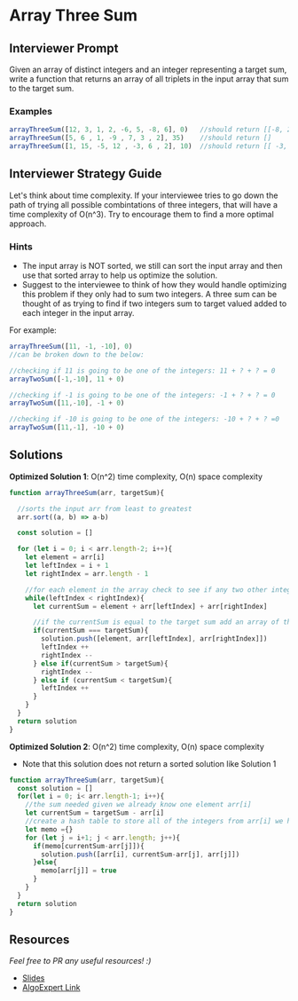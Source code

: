 # Array Three Sum
## Interviewer Prompt
Given an array of distinct integers and an integer representing a target sum, write a function that returns an array of all triplets in the input array that sum to the target sum.


### Examples

```javascript
arrayThreeSum([12, 3, 1, 2, -6, 5, -8, 6], 0)   //should return [[-8, 2, 6], [-8, 3, 5], [-6, 1, 5]]
arrayThreeSum([5, 6 , 1, -9 , 7, 3 , 2], 35)    //should return []
arrayThreeSum([1, 15, -5, 12 , -3, 6 , 2], 10)  //should return [[ -3, 1, 12 ]]
```

## Interviewer Strategy Guide
Let's think about time complexity.  If your interviewee tries to go down the path of trying all possible combintations of three integers, that will have a time complexity of O(n^3).  Try to encourage them to find a more optimal approach.

### Hints
- The input array is NOT sorted, we still can sort the input array and then use that sorted array to help us optimize the solution.
- Suggest to the interviewee to think of how they would handle optimizing this problem if they only had to sum two integers.  A three sum can be thought of as trying to find if two integers sum to target valued added to each integer in the input array.

For example:
```javascript
arrayThreeSum([11, -1, -10], 0) 
//can be broken down to the below:

//checking if 11 is going to be one of the integers: 11 + ? + ? = 0
arrayTwoSum([-1,-10], 11 + 0)

//checking if -1 is going to be one of the integers: -1 + ? + ? = 0
arrayTwoSum([11,-10], -1 + 0)

//checking if -10 is going to be one of the integers: -10 + ? + ? =0
arrayTwoSum([11,-1], -10 + 0)
```

## Solutions

**Optimized Solution 1**: O(n^2) time complexity, O(n) space complexity
```javascript
function arrayThreeSum(arr, targetSum){

  //sorts the input arr from least to greatest
  arr.sort((a, b) => a-b)

  const solution = []

  for (let i = 0; i < arr.length-2; i++){
    let element = arr[i]
    let leftIndex = i + 1
    let rightIndex = arr.length - 1

    //for each element in the array check to see if any two other integers in the array add to the target sum
    while(leftIndex < rightIndex){
      let currentSum = element + arr[leftIndex] + arr[rightIndex]

      //if the currentSum is equal to the target sum add an array of those 3 integers to the solution array
      if(currentSum === targetSum){
        solution.push([element, arr[leftIndex], arr[rightIndex]])
        leftIndex ++
        rightIndex --
      } else if(currentSum > targetSum){
        rightIndex --
      } else if (currentSum < targetSum){
        leftIndex ++
      }
    }
  }
  return solution
}
```


**Optimized Solution 2**: O(n^2) time complexity, O(n) space complexity
- Note that this solution does not return a sorted solution like Solution 1

```javascript
function arrayThreeSum(arr, targetSum){
  const solution = []
  for(let i = 0; i< arr.length-1; i++){
    //the sum needed given we already know one element arr[i]
    let currentSum = targetSum - arr[i]
    //create a hash table to store all of the integers from arr[i] we have tried
    let memo ={}
    for (let j = i+1; j < arr.length; j++){
      if(memo[currentSum-arr[j]]){
        solution.push([arr[i], currentSum-arr[j], arr[j]])
      }else{
        memo[arr[j]] = true
      }
    }
  }
  return solution
}
```

## Resources
_Feel free to PR any useful resources! :)_

* [Slides](https://docs.google.com/presentation/d/1LhdgluKGpMBijw7B9FlMrTyX0IN6FgFuT4ezNr0W2Cc/edit#slide=id.g99d99f4895_0_2987)
* [AlgoExpert Link](https://www.algoexpert.io/questions/Three%20Number%20Sum)
